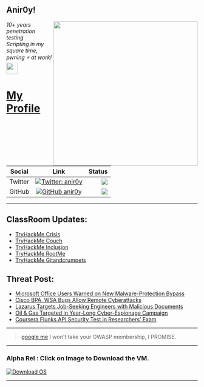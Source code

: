 <h2>Anir0y!</h2>
<img align='right' src="https://github-readme-stats.vercel.app/api?username=anir0y&show_icons=true&theme=dark" width="380">
<p><em>10+ years penetration testing<br>
  Scripting in my square time, pwning ⚡ at work!<img src="https://media.giphy.com/media/WUlplcMpOCEmTGBtBW/giphy.gif" width="30"> 
</em></p>



# [My Profile](https://anir0y.in/refer=githubreadme)

| Social   |      Link      | Status|
|----------|:-------------:|--:|
| Twitter |  [![Twitter: anir0y](https://img.shields.io/twitter/follow/anir0y?label=Follow%20me&style=plastic)](https://twitter.com/anir0y)| ![](https://img.shields.io/badge/Status-Online-blue)|
| GitHub |    [![GitHub anir0y](https://img.shields.io/github/followers/anir0y?label=Fork%20me&style=plastic)](https://github.com/anir0y)   | ![](https://img.shields.io/badge/Status-Online-blue)|


---

## ClassRoom Updates:

<!-- CLASS:START -->
- [TryHackMe Crisis](https://classroom.anir0y.in/post/tryhackme-crisis/)
- [TryHackMe Couch](https://classroom.anir0y.in/post/tryhackme-couch/)
- [TryHackMe Inclusion](https://classroom.anir0y.in/post/tryhackme-inclusion/)
- [TryHackMe RootMe](https://classroom.anir0y.in/post/tryhackme-rrootme/)
- [TryHackMe Gitandcrumpets](https://classroom.anir0y.in/post/tryhackme-gitandcrumpets/)
<!-- CLASS:END -->

## Threat Post:

<!-- THREAT:START -->
- [Microsoft Office Users Warned on New Malware-Protection Bypass](https://threatpost.com/microsoft-office-malware-protection-bypass/167652/)
- [Cisco BPA, WSA Bugs Allow Remote Cyberattacks](https://threatpost.com/cisco-bpa-wsa-bugs-cyberattacks/167654/)
- [Lazarus Targets Job-Seeking Engineers with Malicious Documents](https://threatpost.com/lazarus-engineers-malicious-docs/167647/)
- [Oil & Gas Targeted in Year-Long Cyber-Espionage Campaign](https://threatpost.com/oil-gas-cyber-espionage-campaign/167639/)
- [Coursera Flunks API Security Test in Researchers’ Exam](https://threatpost.com/coursera-flunks-api-security-test-in-researchers-exam/167630/)
<!-- THREAT:END -->
---


> [google me](https://google.com/search?q=@anir0y) I won't take your OWASP membership, I PROMISE. 

---
### Alpha Rel : Click on Image to Download the VM.
[![Download OS](https://i.imgur.com/4RUjCIA.png)](https://sourceforge.net/projects/classroom-os/files/latest/download)

---

